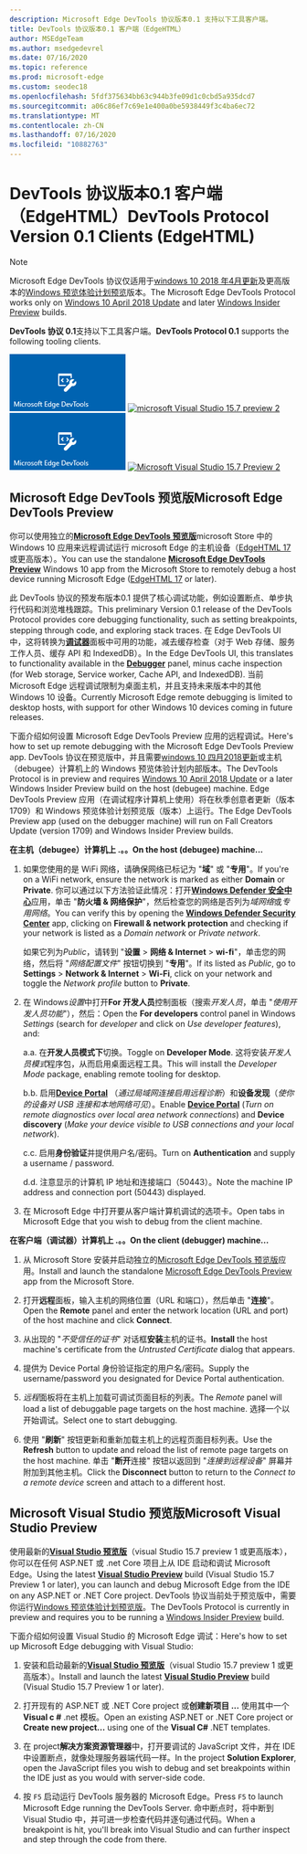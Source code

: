 ```yaml
---
description: Microsoft Edge DevTools 协议版本0.1 支持以下工具客户端。
title: DevTools 协议版本0.1 客户端（EdgeHTML）
author: MSEdgeTeam
ms.author: msedgedevrel
ms.date: 07/16/2020
ms.topic: reference
ms.prod: microsoft-edge
ms.custom: seodec18
ms.openlocfilehash: 5fdf375634bb63c944b3fe09d1c0cbd5a935dcd7
ms.sourcegitcommit: a06c86ef7c69e1e400a0be5938449f3c4ba6ec72
ms.translationtype: MT
ms.contentlocale: zh-CN
ms.lasthandoff: 07/16/2020
ms.locfileid: "10882763"
---
```

# <span data-ttu-id="66ed5-103">DevTools 协议版本0.1 客户端（EdgeHTML）</span><span class="sxs-lookup"><span data-stu-id="66ed5-103">DevTools Protocol Version 0.1 Clients (EdgeHTML)</span></span>  

> [!NOTE]
> <span data-ttu-id="66ed5-104">Microsoft Edge DevTools 协议仅适用于[windows 10 2018 年4月更新](https://blogs.windows.com/windowsexperience/2018/04/30/how-to-get-the-windows-10-april-2018-update/#5VXkQMU41CJzZPER.97)及更高版本的[Windows 预览体验计划预览](https://insider.windows.com/en-us/getting-started/)版本。</span><span class="sxs-lookup"><span data-stu-id="66ed5-104">The Microsoft Edge DevTools Protocol works only on [Windows 10 April 2018 Update](https://blogs.windows.com/windowsexperience/2018/04/30/how-to-get-the-windows-10-april-2018-update/#5VXkQMU41CJzZPER.97) and later [Windows Insider Preview](https://insider.windows.com/en-us/getting-started/) builds.</span></span>

<span data-ttu-id="66ed5-105">**DevTools 协议 0.1**支持以下工具客户端。</span><span class="sxs-lookup"><span data-stu-id="66ed5-105">**DevTools Protocol 0.1** supports the following tooling clients.</span></span>

<span data-ttu-id="66ed5-106">[ ![ Microsoft Edge DevTools 预览版](../media/microsoft-edge-devtools.png)](#microsoft-edge-devtools-preview) [ ![ microsoft Visual Studio 15.7 preview 2](../media/visual-studio-2017.png)](#microsoft-visual-studio-preview)</span><span class="sxs-lookup"><span data-stu-id="66ed5-106">[![Microsoft Edge DevTools Preview](../media/microsoft-edge-devtools.png)](#microsoft-edge-devtools-preview) [![Microsoft Visual Studio 15.7 Preview 2](../media/visual-studio-2017.png)](#microsoft-visual-studio-preview)</span></span>

## <span data-ttu-id="66ed5-107">Microsoft Edge DevTools 预览版</span><span class="sxs-lookup"><span data-stu-id="66ed5-107">Microsoft Edge DevTools Preview</span></span>

<span data-ttu-id="66ed5-108">你可以使用独立的[**Microsoft Edge DevTools 预览版**](https://www.microsoft.com/store/p/microsoft-edge-devtools-preview/9mzbfrmz0mnj?activetab=pivot%3aoverviewtab)microsoft Store 中的 Windows 10 应用来远程调试运行 microsoft Edge 的主机设备（[EdgeHTML 17](../../dev-guide.md)或更高版本）。</span><span class="sxs-lookup"><span data-stu-id="66ed5-108">You can use the standalone [**Microsoft Edge DevTools Preview**](https://www.microsoft.com/store/p/microsoft-edge-devtools-preview/9mzbfrmz0mnj?activetab=pivot%3aoverviewtab) Windows 10 app from the Microsoft Store to remotely debug a host device running Microsoft Edge ([EdgeHTML 17](../../dev-guide.md) or later).</span></span>

<span data-ttu-id="66ed5-109">此 DevTools 协议的预发布版本0.1 提供了核心调试功能，例如设置断点、单步执行代码和浏览堆栈跟踪。</span><span class="sxs-lookup"><span data-stu-id="66ed5-109">This preliminary Version 0.1 release of the DevTools Protocol provides core debugging functionality, such as setting breakpoints, stepping through code, and exploring stack traces.</span></span> <span data-ttu-id="66ed5-110">在 Edge DevTools UI 中，这将转换为[**调试器**](../../devtools-guide/debugger.md)面板中可用的功能，减去缓存检查（对于 Web 存储、服务工作人员、缓存 API 和 IndexedDB）。</span><span class="sxs-lookup"><span data-stu-id="66ed5-110">In the Edge DevTools UI, this translates to functionality available in the [**Debugger**](../../devtools-guide/debugger.md) panel, minus cache inspection (for Web storage, Service worker, Cache API, and IndexedDB).</span></span> <span data-ttu-id="66ed5-111">当前 Microsoft Edge 远程调试限制为桌面主机，并且支持未来版本中的其他 Windows 10 设备。</span><span class="sxs-lookup"><span data-stu-id="66ed5-111">Currently Microsoft Edge remote debugging is limited to desktop hosts, with support for other Windows 10 devices coming in future releases.</span></span>

<span data-ttu-id="66ed5-112">下面介绍如何设置 Microsoft Edge DevTools Preview 应用的远程调试。</span><span class="sxs-lookup"><span data-stu-id="66ed5-112">Here's how to set up remote debugging with the Microsoft Edge DevTools Preview app.</span></span> <span data-ttu-id="66ed5-113">DevTools 协议在预览版中，并且需要[windows 10 四月2018更新](https://blogs.windows.com/windowsexperience/2018/04/30/how-to-get-the-windows-10-april-2018-update/#5VXkQMU41CJzZPER.97)或主机（debugee）计算机上的 Windows 预览体验计划内部版本。</span><span class="sxs-lookup"><span data-stu-id="66ed5-113">The DevTools Protocol is in preview and requires [Windows 10 April 2018 Update](https://blogs.windows.com/windowsexperience/2018/04/30/how-to-get-the-windows-10-april-2018-update/#5VXkQMU41CJzZPER.97) or a later Windows Insider Preview build on the host (debugee) machine.</span></span> <span data-ttu-id="66ed5-114">Edge DevTools Preview 应用（在调试程序计算机上使用）将在秋季创意者更新（版本1709）和 Windows 预览体验计划预览版（版本）上运行。</span><span class="sxs-lookup"><span data-stu-id="66ed5-114">The Edge DevTools Preview app (used on the debugger machine) will run on Fall Creators Update (version 1709) and Windows Insider Preview builds.</span></span>

**<span data-ttu-id="66ed5-115">在主机（debugee）计算机上 .。。</span><span class="sxs-lookup"><span data-stu-id="66ed5-115">On the host (debugee) machine...</span></span>**

1. <span data-ttu-id="66ed5-116">如果您使用的是 WiFi 网络，请确保网络已标记为 "**域**" 或 "**专用**"。</span><span class="sxs-lookup"><span data-stu-id="66ed5-116">If you're on a WiFi network, ensure the network is marked as either **Domain** or **Private**.</span></span> <span data-ttu-id="66ed5-117">你可以通过以下方法验证此情况：打开[**Windows Defender 安全中心**](/windows/security/threat-protection/windows-defender-security-center/windows-defender-security-center)应用，单击 "**防火墙 & 网络保护**"，然后检查您的网络是否列为*域网络*或*专用网络*。</span><span class="sxs-lookup"><span data-stu-id="66ed5-117">You can verify this by opening the [**Windows Defender Security Center**](/windows/security/threat-protection/windows-defender-security-center/windows-defender-security-center) app, clicking on **Firewall & network protection** and checking if your network is listed as a *Domain network* or *Private network*.</span></span> 

    <span data-ttu-id="66ed5-118">如果它列为*Public*，请转到 "**设置**  >  **网络 & Internet**  >  **wi-fi**"，单击您的网络，然后将 "*网络配置文件*" 按钮切换到 "**专用**"。</span><span class="sxs-lookup"><span data-stu-id="66ed5-118">If its listed as *Public*, go to **Settings** > **Network & Internet** > **Wi-Fi**, click on your network and toggle the *Network profile* button to **Private**.</span></span>

2. <span data-ttu-id="66ed5-119">在 Windows*设置*中打开**For 开发人员**控制面板（搜索*开发人员*，单击 "*使用开发人员功能*"），然后：</span><span class="sxs-lookup"><span data-stu-id="66ed5-119">Open the **For developers** control panel in Windows *Settings* (search for *developer* and click on *Use developer features*), and:</span></span> 

    <span data-ttu-id="66ed5-120">a.</span><span class="sxs-lookup"><span data-stu-id="66ed5-120">a.</span></span> <span data-ttu-id="66ed5-121">在**开发人员模式下**切换。</span><span class="sxs-lookup"><span data-stu-id="66ed5-121">Toggle on **Developer Mode**.</span></span> <span data-ttu-id="66ed5-122">这将安装*开发人员模式*程序包，从而启用桌面远程工具。</span><span class="sxs-lookup"><span data-stu-id="66ed5-122">This will install the *Developer Mode* package, enabling remote tooling for desktop.</span></span>

    <span data-ttu-id="66ed5-123">b.</span><span class="sxs-lookup"><span data-stu-id="66ed5-123">b.</span></span> <span data-ttu-id="66ed5-124">启用[**Device Portal**](/windows/uwp/debug-test-perf/device-portal) （*通过局域网连接启用远程诊断*）和**设备发现**（*使你的设备对 USB 连接和本地网络可见*）。</span><span class="sxs-lookup"><span data-stu-id="66ed5-124">Enable [**Device Portal**](/windows/uwp/debug-test-perf/device-portal) (*Turn on remote diagnostics over local area network connections*) and **Device discovery** (*Make your device visible to USB connections and your local network*).</span></span>

    <span data-ttu-id="66ed5-125">c.</span><span class="sxs-lookup"><span data-stu-id="66ed5-125">c.</span></span> <span data-ttu-id="66ed5-126">启用**身份验证**并提供用户名/密码。</span><span class="sxs-lookup"><span data-stu-id="66ed5-126">Turn on **Authentication** and supply a username / password.</span></span>

    <span data-ttu-id="66ed5-127">d.</span><span class="sxs-lookup"><span data-stu-id="66ed5-127">d.</span></span> <span data-ttu-id="66ed5-128">注意显示的计算机 IP 地址和连接端口（50443）。</span><span class="sxs-lookup"><span data-stu-id="66ed5-128">Note the machine IP address and connection port (50443) displayed.</span></span>

3. <span data-ttu-id="66ed5-129">在 Microsoft Edge 中打开要从客户端计算机调试的选项卡。</span><span class="sxs-lookup"><span data-stu-id="66ed5-129">Open tabs in Microsoft Edge that you wish to debug from the client machine.</span></span>

**<span data-ttu-id="66ed5-130">在客户端（调试器）计算机上 .。。</span><span class="sxs-lookup"><span data-stu-id="66ed5-130">On the client (debugger) machine...</span></span>**

1.  <span data-ttu-id="66ed5-131">从 Microsoft Store 安装并启动独立的[Microsoft Edge DevTools 预览版](https://www.microsoft.com/store/p/microsoft-edge-devtools-preview/9mzbfrmz0mnj?activetab=pivot%3aoverviewtab)应用。</span><span class="sxs-lookup"><span data-stu-id="66ed5-131">Install and launch the standalone [Microsoft Edge DevTools Preview](https://www.microsoft.com/store/p/microsoft-edge-devtools-preview/9mzbfrmz0mnj?activetab=pivot%3aoverviewtab) app from the Microsoft Store.</span></span>

2. <span data-ttu-id="66ed5-132">打开**远程**面板，输入主机的网络位置（URL 和端口），然后单击 "**连接**"。</span><span class="sxs-lookup"><span data-stu-id="66ed5-132">Open the **Remote** panel and enter the network location (URL and port) of the host machine and click **Connect**.</span></span>

3. <span data-ttu-id="66ed5-133">从出现的 "*不受信任的证书*" 对话框**安装**主机的证书。</span><span class="sxs-lookup"><span data-stu-id="66ed5-133">**Install** the host machine's certificate from the *Untrusted Certificate* dialog that appears.</span></span>

4. <span data-ttu-id="66ed5-134">提供为 Device Portal 身份验证指定的用户名/密码。</span><span class="sxs-lookup"><span data-stu-id="66ed5-134">Supply the username/password you designated for Device Portal authentication.</span></span>

5. <span data-ttu-id="66ed5-135">*远程*面板将在主机上加载可调试页面目标的列表。</span><span class="sxs-lookup"><span data-stu-id="66ed5-135">The *Remote* panel will load a list of debuggable page targets on the host machine.</span></span> <span data-ttu-id="66ed5-136">选择一个以开始调试。</span><span class="sxs-lookup"><span data-stu-id="66ed5-136">Select one to start debugging.</span></span>

6. <span data-ttu-id="66ed5-137">使用 "**刷新**" 按钮更新和重新加载主机上的远程页面目标列表。</span><span class="sxs-lookup"><span data-stu-id="66ed5-137">Use the **Refresh** button to update and reload the list of remote page targets on the host machine.</span></span> <span data-ttu-id="66ed5-138">单击 "**断开**连接" 按钮以返回到 "*连接到远程设备*" 屏幕并附加到其他主机。</span><span class="sxs-lookup"><span data-stu-id="66ed5-138">Click the **Disconnect** button to return to the *Connect to a remote device* screen and attach to a different host.</span></span>

## <span data-ttu-id="66ed5-139">Microsoft Visual Studio 预览版</span><span class="sxs-lookup"><span data-stu-id="66ed5-139">Microsoft Visual Studio Preview</span></span>

<span data-ttu-id="66ed5-140">使用最新的[**Visual Studio 预览版**](https://www.visualstudio.com/vs/preview/)（visual Studio 15.7 preview 1 或更高版本），你可以在任何 ASP.NET 或 .net Core 项目上从 IDE 启动和调试 Microsoft Edge。</span><span class="sxs-lookup"><span data-stu-id="66ed5-140">Using the latest [**Visual Studio Preview**](https://www.visualstudio.com/vs/preview/) build (Visual Studio 15.7 Preview 1 or later), you can launch and debug Microsoft Edge from the IDE on any ASP.NET or .NET Core project.</span></span> <span data-ttu-id="66ed5-141">DevTools 协议当前处于预览版中，需要你运行[Windows 预览体验计划预览版](https://insider.windows.com/en-us/getting-started/)。</span><span class="sxs-lookup"><span data-stu-id="66ed5-141">The DevTools Protocol is currently in preview and requires you to be running a [Windows Insider Preview](https://insider.windows.com/en-us/getting-started/) build.</span></span>

<span data-ttu-id="66ed5-142">下面介绍如何设置 Visual Studio 的 Microsoft Edge 调试：</span><span class="sxs-lookup"><span data-stu-id="66ed5-142">Here's how to set up Microsoft Edge debugging with Visual Studio:</span></span>

1.  <span data-ttu-id="66ed5-143">安装和启动最新的[**Visual Studio 预览版**](https://www.visualstudio.com/vs/preview/)（visual Studio 15.7 preview 1 或更高版本）。</span><span class="sxs-lookup"><span data-stu-id="66ed5-143">Install and launch the latest [**Visual Studio Preview**](https://www.visualstudio.com/vs/preview/) build (Visual Studio 15.7 Preview 1 or later).</span></span>

2. <span data-ttu-id="66ed5-144">打开现有的 ASP.NET 或 .NET Core project 或**创建新项目 ...** 使用其中一个**Visual c #** .net 模板。</span><span class="sxs-lookup"><span data-stu-id="66ed5-144">Open an existing ASP.NET or .NET Core project or **Create new project...** using one of the **Visual C#** .NET templates.</span></span>

3. <span data-ttu-id="66ed5-145">在 project**解决方案资源管理器**中，打开要调试的 JavaScript 文件，并在 IDE 中设置断点，就像处理服务器端代码一样。</span><span class="sxs-lookup"><span data-stu-id="66ed5-145">In the project **Solution Explorer**, open the JavaScript files you wish to debug and set breakpoints within the IDE just as you would with server-side code.</span></span>

4. <span data-ttu-id="66ed5-146">按 `F5` 启动运行 DevTools 服务器的 Microsoft Edge。</span><span class="sxs-lookup"><span data-stu-id="66ed5-146">Press `F5` to launch Microsoft Edge running the DevTools Server.</span></span> <span data-ttu-id="66ed5-147">命中断点时，将中断到 Visual Studio 中，并可进一步检查代码并逐句通过代码。</span><span class="sxs-lookup"><span data-stu-id="66ed5-147">When a breakpoint is hit, you'll break into Visual Studio and can further inspect and step through the code from there.</span></span>
